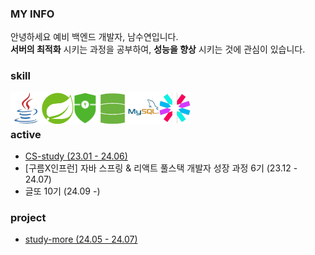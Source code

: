### MY INFO
안녕하세요 예비 백엔드 개발자, 남수연입니다.<br/>
**서버의 최적화** 시키는 과정을 공부하여, **성능을 향상** 시키는 것에 관심이 있습니다.

### skill
<div width="100%">
  <img align="left" src="https://raw.githubusercontent.com/ydmins/YdMinS/main/icons/java.png" alt="java" height="50px"/>
  <img align="left" src="https://raw.githubusercontent.com/ydmins/YdMinS/main/icons/spring.png" alt="spring" height="50px"/>
  <img align="left" src="https://raw.githubusercontent.com/ydmins/YdMinS/main/icons/spring-security.png" alt="spring security" height="50px"/>
  <img align="left" src="https://raw.githubusercontent.com/ydmins/YdMinS/main/icons/spring-data-jpa.png" alt="spring data jpa" height="50px"/>
  <img align="left" src="https://raw.githubusercontent.com/ydmins/YdMinS/main/icons/mysql.png" alt="mysql" height="50px"/>
  <img align="left" src="https://raw.githubusercontent.com/ydmins/YdMinS/main/icons/jwt.png" alt="jwt" height="50px"/>
</div>
<br/>
<br/>

### active
- [CS-study (23.01 - 24.06)](https://github.com/devSquad-study/2023-CS-Study)
- [구름X인프런] 자바 스프링 & 리액트 풀스택 개발자 성장 과정 6기 (23.12 - 24.07)
- 글또 10기 (24.09 -)

### project
- [study-more (24.05 - 24.07)](https://github.com/goorm-6th-Als/Smore_StudyMore_BE)

<!---
namtndus/namtndus is a ✨ special ✨ repository because its `README.md` (this file) appears on your GitHub profile.
You can click the Preview link to take a look at your changes.
--->
